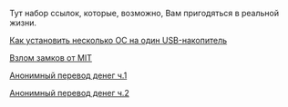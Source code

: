Тут набор ссылок, которые, возможно, Вам пригодяться в реальной жизни.


[Как установить несколько ОС на один USB-накопитель](https://telegra.ph/Kak-ustanovit-neskolko-OS-na-odin-USB-nakopitel-04-26-2)

[Взлом замков от MIT](https://github.com/CerberusIncorporated/study/blob/master/%D0%92%D1%81%D1%8F%D1%87%D0%B8%D0%BD%D0%B0/Rukovodstvo_MIT_po_otkryvaniyu_zamkov_otmychkoii.pdf)

[Анонимный перевод денег ч.1](https://telegra.ph/Kak-obezopasit-sebya-9-tryukov-dlya-linuksoidov-11-13)

[Анонимный перевод денег ч.2](http://telegra.ph/Kak-anonimno-vyvodit-dengi-ch-2-11-16)

